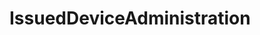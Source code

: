 # IssuedDeviceAdministration   

<script src="https://unpkg.com/@stoplight/elements/web-components.min.js"></script>
<link rel="stylesheet" href="https://unpkg.com/@stoplight/elements/styles.min.css">

<elements-api
  apiDescriptionUrl="IssuedDeviceAdministration.yaml"
  layout="sidebar"
  router="hash"
  hideTryIt="false"
  hideSchemas="false"
  hideInternal="false"
/>